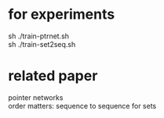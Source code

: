 # for experiments  
sh ./train-ptrnet.sh  
sh ./train-set2seq.sh   
# related paper  
pointer networks  
order matters: sequence to sequence for sets  
